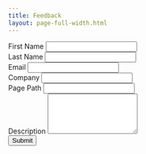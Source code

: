 ```yaml
---
title: Feedback
layout: page-full-width.html
---
```


<form action="/assets/server/thank-you.php" method="post">
  <div class="form-row">
    <div class="form-group col-md-6">
      <label for="first-name">First Name</label>
      <input type="text" class="form-control" id="first-name" name="first-name" placeholder="" required>
    </div>
    <div class="form-group col-md-6">
      <label for="last-name">Last Name</label>
      <input type="text" class="form-control" id="last-name" name="last-name" placeholder="" required>
    </div>
  </div>
  <div class="form-row">
    <div class="form-group col-md-6">
      <label for="email">Email</label>
      <input type="text" class="form-control" id="email" name="email" placeholder="" required>
    </div>
    <div class="form-group col-md-6">
      <label for="company">Company</label>
      <input type="text" class="form-control" id="company" name="company" placeholder="" required>
    </div>
  </div>
  <div class="form-row">
    <div class="form-group col-md-12">
      <label for="page">Page Path</label>
      <input type="text" class="form-control" id="page" name="page" placeholder="">
    </div>
  </div>
  <div class="form-group">
    <label for="description">Description</label>
    <textarea class="form-control" id="description" name="description" rows="5" required></textarea>
  </div>
  <button type="submit" class="btn btn-success">Submit</button>
</form>